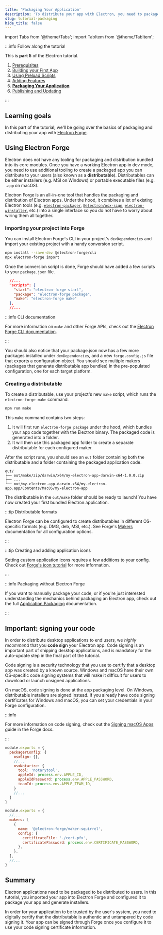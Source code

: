 ```yaml
---
title: 'Packaging Your Application'
description: 'To distribute your app with Electron, you need to package it and create installers.'
slug: tutorial-packaging
hide_title: false
---
```


import Tabs from '@theme/Tabs';
import TabItem from '@theme/TabItem';

:::info Follow along the tutorial

This is **part 5** of the Electron tutorial.

1. [Prerequisites][prerequisites]
1. [Building your First App][building your first app]
1. [Using Preload Scripts][preload]
1. [Adding Features][features]
1. **[Packaging Your Application][packaging]**
1. [Publishing and Updating][updates]

:::

## Learning goals

In this part of the tutorial, we'll be going over the basics of packaging and distributing
your app with [Electron Forge][].

## Using Electron Forge

Electron does not have any tooling for packaging and distribution bundled into its core
modules. Once you have a working Electron app in dev mode, you need to use
additional tooling to create a packaged app you can distribute to your users (also known
as a **distributable**). Distributables can be either installers (e.g. MSI on Windows) or
portable executable files (e.g. `.app` on macOS).

Electron Forge is an all-in-one tool that handles the packaging and distribution of Electron
apps. Under the hood, it combines a lot of existing Electron tools (e.g. [`electron-packager`][],
[`@electron/osx-sign`][], [`electron-winstaller`][], etc.) into a single interface so you do not
have to worry about wiring them all together.

### Importing your project into Forge

You can install Electron Forge's CLI in your project's `devDependencies` and import your
existing project with a handy conversion script.

```sh npm2yarn
npm install --save-dev @electron-forge/cli
npx electron-forge import
```

Once the conversion script is done, Forge should have added a few scripts
to your `package.json` file.

```json title='package.json'
  //...
  "scripts": {
    "start": "electron-forge start",
    "package": "electron-forge package",
    "make": "electron-forge make"
  },
  //...
```

:::info CLI documentation

For more information on `make` and other Forge APIs, check out
the [Electron Forge CLI documentation][].

:::

You should also notice that your package.json now has a few more packages installed
under `devDependencies`, and a new `forge.config.js` file that exports a configuration
object. You should see multiple makers (packages that generate distributable app bundles) in the
pre-populated configuration, one for each target platform.

### Creating a distributable

To create a distributable, use your project's new `make` script, which runs the
`electron-forge make` command.

```sh npm2yarn
npm run make
```

This `make` command contains two steps:

1. It will first run `electron-forge package` under the hood, which bundles your app
   code together with the Electron binary. The packaged code is generated into a folder.
1. It will then use this packaged app folder to create a separate distributable for each
   configured maker.

After the script runs, you should see an `out` folder containing both the distributable
and a folder containing the packaged application code.

```plain title='macOS output example'
out/
├── out/make/zip/darwin/x64/my-electron-app-darwin-x64-1.0.0.zip
├── ...
└── out/my-electron-app-darwin-x64/my-electron-app.app/Contents/MacOS/my-electron-app
```

The distributable in the `out/make` folder should be ready to launch! You have now
created your first bundled Electron application.

:::tip Distributable formats

Electron Forge can be configured to create distributables in different OS-specific formats
(e.g. DMG, deb, MSI, etc.). See Forge's [Makers][] documentation for all configuration options.

:::

:::tip Creating and adding application icons

Setting custom application icons requires a few additions to your config.
Check out [Forge's icon tutorial][] for more information.

:::

:::info Packaging without Electron Forge

If you want to manually package your code, or if you're just interested understanding the
mechanics behind packaging an Electron app, check out the full [Application Packaging][]
documentation.

:::

## Important: signing your code

In order to distribute desktop applications to end users, we _highly recommend_ that you **code sign** your Electron app. Code signing is an important part of shipping
desktop applications, and is mandatory for the auto-update step in the final part
of the tutorial.

Code signing is a security technology that you use to certify that a desktop app was
created by a known source. Windows and macOS have their own OS-specific code signing
systems that will make it difficult for users to download or launch unsigned applications.

On macOS, code signing is done at the app packaging level. On Windows, distributable installers
are signed instead. If you already have code signing certificates for Windows and macOS, you can set
your credentials in your Forge configuration.

:::info

For more information on code signing, check out the
[Signing macOS Apps](https://www.electronforge.io/guides/code-signing) guide in the Forge docs.

:::

<Tabs>
  <TabItem value="macos" label="macOS" default>

```js title='forge.config.js'
module.exports = {
  packagerConfig: {
    osxSign: {},
    //...
    osxNotarize: {
      tool: 'notarytool',
      appleId: process.env.APPLE_ID,
      appleIdPassword: process.env.APPLE_PASSWORD,
      teamId: process.env.APPLE_TEAM_ID,
    }
    //...
  }
}
```

  </TabItem>
  <TabItem value="windows" label="Windows">

```js title='forge.config.js'
module.exports = {
  //...
  makers: [
    {
      name: '@electron-forge/maker-squirrel',
      config: {
        certificateFile: './cert.pfx',
        certificatePassword: process.env.CERTIFICATE_PASSWORD,
      },
    },
  ],
  //...
}
```

  </TabItem>
</Tabs>

## Summary

Electron applications need to be packaged to be distributed to users. In this tutorial,
you imported your app into Electron Forge and configured it to package your app and
generate installers.

In order for your application to be trusted by the user's system, you need to digitally
certify that the distributable is authentic and untampered by code signing it. Your app
can be signed through Forge once you configure it to use your code signing certificate
information.

[`@electron/osx-sign`]: https://github.com/electron/osx-sign
[application packaging]: ./application-distribution.md
[`electron-packager`]: https://github.com/electron/electron-packager
[`electron-winstaller`]: https://github.com/electron/windows-installer
[electron forge]: https://www.electronforge.io
[electron forge cli documentation]: https://www.electronforge.io/cli#commands
[makers]: https://www.electronforge.io/config/makers
[forge's icon tutorial]: https://www.electronforge.io/guides/create-and-add-icons

<!-- Tutorial links -->

[prerequisites]: tutorial-1-prerequisites.md
[building your first app]: tutorial-2-first-app.md
[preload]: tutorial-3-preload.md
[features]: tutorial-4-adding-features.md
[packaging]: tutorial-5-packaging.md
[updates]: tutorial-6-publishing-updating.md
